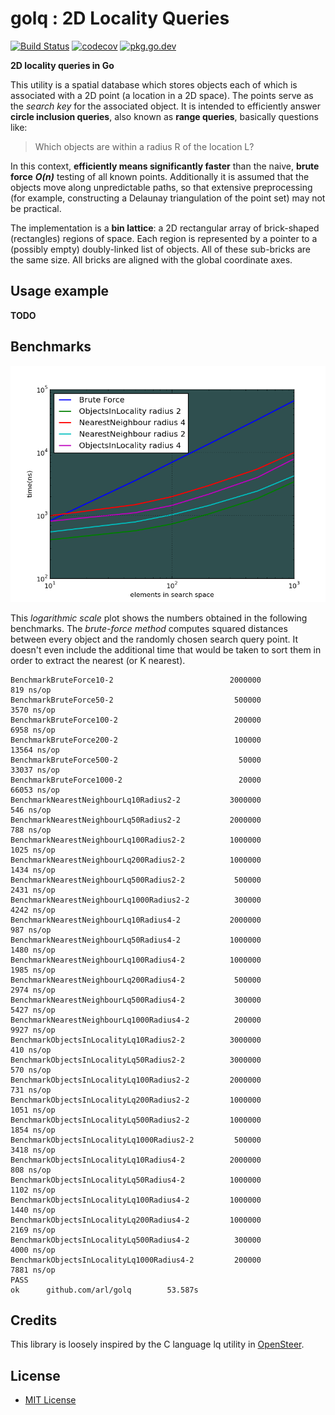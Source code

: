 golq : 2D Locality Queries
====

[![Build Status](https://github.com/arl/golq/workflows/Tests/badge.svg)](https://github.com/arl/golq/actions)
[![codecov](https://codecov.io/gh/arl/golq/branch/main/graph/badge.svg)](https://codecov.io/gh/arl/golq)
[![pkg.go.dev](https://pkg.go.dev/badge/github.com/arl/golq.svg)](https://pkg.go.dev/github.com/arl/golq)

**2D locality queries in Go**

This utility is a spatial database which stores objects each of which is
associated with a 2D point (a location in a 2D space). The points serve as
the *search key* for the associated object. It is intended to efficiently
answer **circle inclusion queries**, also known as **range queries**, basically
questions like:

>Which objects are within a radius R of the location L?

In this context, **efficiently means significantly faster** than the naive,
**brute force** ***O(n)*** testing of all known points. Additionally it is
assumed that the objects move along unpredictable paths, so that extensive
preprocessing (for example, constructing a Delaunay triangulation of the point
set) may not be practical.

The implementation is a **bin lattice**: a 2D rectangular array of brick-shaped
(rectangles) regions of space. Each region is represented by a pointer to a
(possibly empty) doubly-linked list of objects. All of these sub-bricks are the
same size. All bricks are aligned with the global coordinate axes.


Usage example
-------------

**TODO**

Benchmarks
----------

![benchmark image](https://github.com/arl/golq/blob/readme-stuff/benchmarks.png)

This *logarithmic scale* plot shows the numbers obtained in the following
benchmarks. The *brute-force method* computes squared distances between every
object and the randomly chosen search query point. It doesn't even include the
additional time that would be taken to sort them in order to extract the
nearest (or K nearest).

```
BenchmarkBruteForce10-2                          2000000               819 ns/op
BenchmarkBruteForce50-2                           500000              3570 ns/op
BenchmarkBruteForce100-2                          200000              6958 ns/op
BenchmarkBruteForce200-2                          100000             13564 ns/op
BenchmarkBruteForce500-2                           50000             33037 ns/op
BenchmarkBruteForce1000-2                          20000             66053 ns/op
BenchmarkNearestNeighbourLq10Radius2-2           3000000               546 ns/op
BenchmarkNearestNeighbourLq50Radius2-2           2000000               788 ns/op
BenchmarkNearestNeighbourLq100Radius2-2          1000000              1025 ns/op
BenchmarkNearestNeighbourLq200Radius2-2          1000000              1434 ns/op
BenchmarkNearestNeighbourLq500Radius2-2           500000              2431 ns/op
BenchmarkNearestNeighbourLq1000Radius2-2          300000              4242 ns/op
BenchmarkNearestNeighbourLq10Radius4-2           2000000               987 ns/op
BenchmarkNearestNeighbourLq50Radius4-2           1000000              1480 ns/op
BenchmarkNearestNeighbourLq100Radius4-2          1000000              1985 ns/op
BenchmarkNearestNeighbourLq200Radius4-2           500000              2974 ns/op
BenchmarkNearestNeighbourLq500Radius4-2           300000              5427 ns/op
BenchmarkNearestNeighbourLq1000Radius4-2          200000              9927 ns/op
BenchmarkObjectsInLocalityLq10Radius2-2          3000000               410 ns/op
BenchmarkObjectsInLocalityLq50Radius2-2          3000000               570 ns/op
BenchmarkObjectsInLocalityLq100Radius2-2         2000000               731 ns/op
BenchmarkObjectsInLocalityLq200Radius2-2         1000000              1051 ns/op
BenchmarkObjectsInLocalityLq500Radius2-2         1000000              1854 ns/op
BenchmarkObjectsInLocalityLq1000Radius2-2         500000              3418 ns/op
BenchmarkObjectsInLocalityLq10Radius4-2          2000000               808 ns/op
BenchmarkObjectsInLocalityLq50Radius4-2          1000000              1102 ns/op
BenchmarkObjectsInLocalityLq100Radius4-2         1000000              1440 ns/op
BenchmarkObjectsInLocalityLq200Radius4-2         1000000              2169 ns/op
BenchmarkObjectsInLocalityLq500Radius4-2          300000              4000 ns/op
BenchmarkObjectsInLocalityLq1000Radius4-2         200000              7881 ns/op
PASS
ok      github.com/arl/golq        53.587s
```

Credits
-------

This library is loosely inspired by the C language lq utility in
[OpenSteer](https://github.com/meshula/OpenSteer).


License
-------

- [MIT License](LICENSE)
